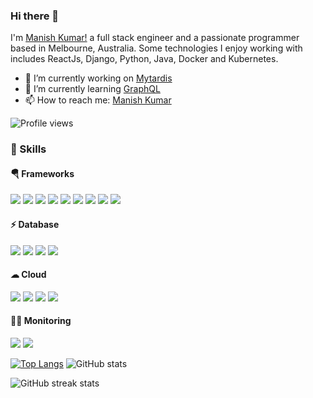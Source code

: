 ### Hi there 👋

I'm [Manish Kumar!](https://www.linkedin.com/in/manishkumr/) a full stack engineer and a passionate programmer based in Melbourne, Australia.
Some technologies I enjoy working with includes ReactJs, Django, Python, Java, Docker and Kubernetes. 
<!--
**manishkumr/manishkumr** is a ✨ _special_ ✨ repository because its `README.md` (this file) appears on your GitHub profile.
-->

- 🔭 I’m currently working on [Mytardis](https://github.com/mytardis/mytardis)
- 🌱 I’m currently learning [GraphQL](https://graphql.org/)
- 📫 How to reach me: [Manish Kumar](mailto:rishimanish123@gmail.com?subject=[Github]%20Hello%20Manish)


![Profile views](https://komarev.com/ghpvc/?username=manishkumr)  

### 🚀 Skills ###
#### 🪂 Frameworks ####
<p>
<img src="https://img.shields.io/badge/React-20232A?style=for-the-badge&logo=react&logoColor=61DAFB" /> 
<img src="https://img.shields.io/badge/styled--components-DB7093?style=for-the-badge&logo=styled-components&logoColor=white" />
<img src="https://img.shields.io/badge/Bootstrap-563D7C?style=for-the-badge&logo=bootstrap&logoColor=white" />
<img src="https://img.shields.io/badge/Django-092E20?style=for-the-badge&logo=django&logoColor=white" />
<img src="https://img.shields.io/badge/Docker-2CA5E0?style=for-the-badge&logo=docker&logoColor=white" />
<img src="https://img.shields.io/badge/kubernetes-326ce5.svg?&style=for-the-badge&logo=kubernetes&logoColor=white">
<img src="https://img.shields.io/badge/Git-F05032?style=for-the-badge&logo=git&logoColor=white">
<img src="https://img.shields.io/badge/Selenium-43B02A?style=for-the-badge&logo=Selenium&logoColor=white" />
<img src="https://img.shields.io/badge/Cypress-17202C?style=for-the-badge&logo=cypress&logoColor=white" />
</p>


#### ⚡ Database ####
<p>
<img src="https://img.shields.io/badge/PostgreSQL-316192?style=for-the-badge&logo=postgresql&logoColor=white" />
<img src="https://img.shields.io/badge/SQLite-07405E?style=for-the-badge&logo=sqlite&logoColor=white">
<img src="https://img.shields.io/badge/rabbitmq-%23FF6600.svg?&style=for-the-badge&logo=rabbitmq&logoColor=white">
<img src="https://img.shields.io/badge/Elastic_Search-005571?style=for-the-badge&logo=elasticsearch&logoColor=white">
</p>

#### ☁  Cloud ####
<p>
<img src="https://img.shields.io/badge/Digital_Ocean-0080FF?style=for-the-badge&logo=DigitalOcean&logoColor=white" />
<img src="https://img.shields.io/badge/GitHub_Actions-2088FF?style=for-the-badge&logo=github-actions&logoColor=white">
<img src="https://img.shields.io/badge/Jenkins-D24939?style=for-the-badge&logo=Jenkins&logoColor=white">
<img src="https://img.shields.io/badge/Ansible-000000?style=for-the-badge&logo=ansible&logoColor=white">
</p>


#### 👩‍💻 Monitoring ####
<p>
<img src="https://img.shields.io/badge/Grafana-F2F4F9?style=for-the-badge&logo=grafana&logoColor=orange&labelColor=F2F4F9" />
<img src="	https://img.shields.io/badge/Prometheus-000000?style=for-the-badge&logo=prometheus&labelColor=000000">
</p>

[![Top Langs](https://github-readme-stats.vercel.app/api/top-langs/?username=manishkumr&count_private=true&theme=dark)](https://github.com/anuraghazra/github-readme-stats)
![GitHub stats](https://github-readme-stats.vercel.app/api?username=manishkumr&show_icons=true&count_private=true&theme=dark)

![GitHub streak stats](https://github-readme-streak-stats.herokuapp.com/?user=manishkumr&count_private=true&theme=dark)  
